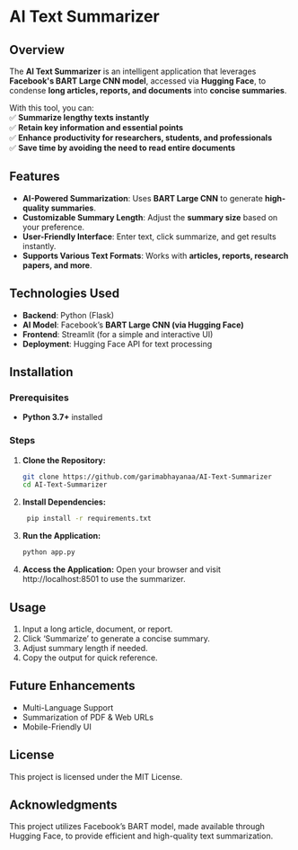 # AI Text Summarizer  

## Overview  
The **AI Text Summarizer** is an intelligent application that leverages **Facebook's BART Large CNN model**, accessed via **Hugging Face**, to condense **long articles, reports, and documents** into **concise summaries**.  

With this tool, you can:  
✅ **Summarize lengthy texts instantly**  
✅ **Retain key information and essential points**  
✅ **Enhance productivity for researchers, students, and professionals**  
✅ **Save time by avoiding the need to read entire documents**  

## Features  
- **AI-Powered Summarization**: Uses **BART Large CNN** to generate **high-quality summaries**.  
- **Customizable Summary Length**: Adjust the **summary size** based on your preference.  
- **User-Friendly Interface**: Enter text, click summarize, and get results instantly.  
- **Supports Various Text Formats**: Works with **articles, reports, research papers, and more**.  

## Technologies Used  
- **Backend**: Python (Flask)  
- **AI Model**: Facebook’s **BART Large CNN (via Hugging Face)**  
- **Frontend**: Streamlit (for a simple and interactive UI)  
- **Deployment**: Hugging Face API for text processing  

## Installation  

### Prerequisites  
- **Python 3.7+** installed  

### Steps  
1. **Clone the Repository:**  
   ```bash
   git clone https://github.com/garimabhayanaa/AI-Text-Summarizer
   cd AI-Text-Summarizer
2. **Install Dependencies:**
   ```bash
    pip install -r requirements.txt
3. **Run the Application:**
    ```bash
    python app.py
4. **Access the Application:**
    Open your browser and visit http://localhost:8501 to use the summarizer.

## Usage
1. Input a long article, document, or report.
2. Click ‘Summarize’ to generate a concise summary.
3. Adjust summary length if needed.
4. Copy the output for quick reference.

## Future Enhancements
- Multi-Language Support
- Summarization of PDF & Web URLs
- Mobile-Friendly UI

## License
This project is licensed under the MIT License.

## Acknowledgments
This project utilizes Facebook’s BART model, made available through Hugging Face, to provide efficient and high-quality text summarization.
